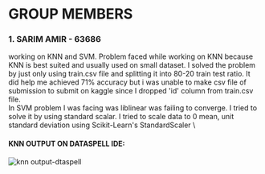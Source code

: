 # GROUP MEMBERS
### 1. SARIM AMIR - 63686 
working on KNN and SVM.
Problem faced while working on KNN because KNN is best suited and usually used on small dataset. I solved the problem by just only using train.csv file and splitting it into 80-20 train test ratio. It did help me achieved 71% accuracy but i was unable to make csv file of submission to submit on kaggle since I dropped 'id' column from train.csv file. \
In SVM problem I was facing was liblinear was failing to converge. I tried to solve it by using standard scalar. I tried to scale data to 0 mean, unit standard deviation using Scikit-Learn's StandardScaler \
#### KNN OUTPUT ON DATASPELL IDE:

![knn output-dtaspell](https://user-images.githubusercontent.com/73839879/168310337-d3578c60-1202-4e3b-bf2a-5475423ffb68.PNG)
